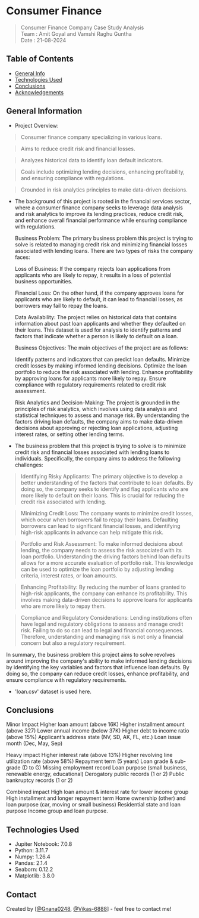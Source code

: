 # Consumer  Finance
> Consumer  Finance Company Case Study Analysis <br>
Team : Amit Goyal and Vamshi Raghu Guntha <br>
Date : 21-08-2024

## Table of Contents
* [General Info](#general-information)
* [Technologies Used](#technologies-used)
* [Conclusions](#conclusions)
* [Acknowledgements](#acknowledgements)

<!-- You can include any other section that is pertinent to your problem -->

## General Information
- Project Overview:

> Consumer finance company specializing in various loans.

> Aims to reduce credit risk and financial losses.

> Analyzes historical data to identify loan default indicators.

> Goals include optimizing lending decisions, enhancing profitability, and ensuring compliance with regulations.

> Grounded in risk analytics principles to make data-driven decisions.

- The background of this project is rooted in the financial services sector, where a consumer finance company seeks to leverage data analysis and risk analytics to improve its lending practices, reduce credit risk, and enhance overall financial performance while ensuring compliance with regulations.

   Business Problem:
   The primary business problem this project is trying to solve is related to managing credit risk and minimizing financial losses associated with lending loans. There are 
   two types of risks the company faces:

   Loss of Business: If the company rejects loan applications from applicants who are likely to repay, it results in a loss of potential business opportunities.

   Financial Loss: On the other hand, if the company approves loans for applicants who are likely to default, it can lead to financial losses, as borrowers may fail to 
   repay the loans.

   Data Availability:
   The project relies on historical data that contains information about past loan applicants and whether they defaulted on their loans. This dataset is used for analysis 
   to identify patterns and factors that indicate whether a person is likely to default on a loan.

   Business Objectives:
   The main objectives of the project are as follows:

   Identify patterns and indicators that can predict loan defaults.
   Minimize credit losses by making informed lending decisions.
   Optimize the loan portfolio to reduce the risk associated with lending.
   Enhance profitability by approving loans for applicants more likely to repay.
   Ensure compliance with regulatory requirements related to credit risk assessment.

   Risk Analytics and Decision-Making:
   The project is grounded in the principles of risk analytics, which involves using data analysis and statistical techniques to assess and manage risk. By understanding 
   the factors driving loan defaults, the company aims to make data-driven decisions about approving or rejecting loan applications, adjusting interest rates, or setting 
   other lending terms.

- The business problem that this project is trying to solve is to minimize credit risk and financial losses associated with lending loans to individuals. Specifically, the company aims to address the following challenges:

> Identifying Risky Applicants: The primary objective is to develop a better understanding of the factors that contribute to loan defaults. By doing so, the company seeks to identify and flag applicants who are more likely to default on their loans. This is crucial for reducing the credit risk associated with lending.

> Minimizing Credit Loss: The company wants to minimize credit losses, which occur when borrowers fail to repay their loans. Defaulting borrowers can lead to significant financial losses, and identifying high-risk applicants in advance can help mitigate this risk.

> Portfolio and Risk Assessment: To make informed decisions about lending, the company needs to assess the risk associated with its loan portfolio. Understanding the driving factors behind loan defaults allows for a more accurate evaluation of portfolio risk. This knowledge can be used to optimize the loan portfolio by adjusting lending criteria, interest rates, or loan amounts.

> Enhancing Profitability: By reducing the number of loans granted to high-risk applicants, the company can enhance its profitability. This involves making data-driven decisions to approve loans for applicants who are more likely to repay them.

> Compliance and Regulatory Considerations: Lending institutions often have legal and regulatory obligations to assess and manage credit risk. Failing to do so can lead to legal and financial consequences. Therefore, understanding and managing risk is not only a financial concern but also a regulatory requirement.

In summary, the business problem this project aims to solve revolves around improving the company's ability to make informed lending decisions by identifying the key variables and factors that influence loan defaults. By doing so, the company can reduce credit losses, enhance profitability, and ensure compliance with regulatory requirements.

- 'loan.csv' dataset is used here.

<!-- You don't have to answer all the questions - just the ones relevant to your project. -->

## Conclusions
Minor Impact
	Higher loan amount (above 16K)
	Higher installment amount (above 327)
	Lower annual income (below 37K)
	Higher debt to income ratio (above 15%)
	Applicant’s address state (NV, SD, AK, FL, etc.)
	Loan issue month (Dec, May, Sep)

Heavy impact
	Higher interest rate (above 13%)
	Higher revolving line utilization rate (above 58%)
	Repayment term (5 years)
	Loan grade & sub-grade (D to G)
	Missing employment record
	Loan purpose (small business, renewable energy, educational)
	Derogatory public records (1 or 2)
	Public bankruptcy records (1 or 2)

Combined impact
	High loan amount & interest rate for lower income group
	High installment and longer repayment term
	Home ownership (other) and loan purpose (car, moving or small business)
	Residential state and loan purpose
	Income group and loan purpose. 

<!-- You don't have to answer all the questions - just the ones relevant to your project. -->


## Technologies Used
- Jupiter Notebook: 7.0.8
- Python: 3.11.7
- Numpy:  1.26.4
- Pandas: 2.1.4
- Seaborn:  0.12.2
- Matplotlib: 3.8.0

<!-- As the libraries versions keep on changing, it is recommended to mention the version of library used in this project -->

## Contact
Created by [[@Gnana0248](https://github.com/Gnana0248), [@Vikas-6888](https://github.com/Vikas-6888)] - feel free to contact me!

<!-- Optional -->
<!-- ## License -->
<!-- This project is open source and available under the [... License](). -->

<!-- You don't have to include all sections - just the one's relevant to your project -->
